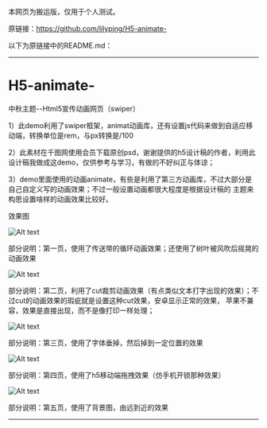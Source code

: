 本网页为搬运版，仅用于个人测试。

原链接：https://github.com/lilyping/H5-animate-

以下为原链接中的README.md：

----------------
# H5-animate-
中秋主题--Html5宣传动画网页（swiper）

1）此demo利用了swiper框架，animat动画库，还有设置js代码来做到自适应移动端，转换单位是rem，与px转换是/100

2）此素材在千图网使用会员下载原创psd，谢谢提供的h5设计稿的作者，利用此设计稿我做成这demo，仅供参考与学习，有做的不好纠正与体谅；

3）demo里面使用的动画animate，有些是利用了第三方动画库，不过大部分是自己自定义写的动画效果；不过一般设置动画都很大程度是根据设计稿的
主题来构思设置啥样的动画效果比较好。


效果图

![Alt text](https://github.com/lilyping/H5-animate-/blob/master/%E4%B8%AD%E7%A7%8Bh5%E5%AE%A3%E4%BC%A0%E9%A1%B5/images/showPic.png)

部分说明：第一页，使用了传送带的循环动画效果；还使用了树叶被风吹后摇晃的动画效果


![Alt text](https://github.com/lilyping/H5-animate-/blob/master/%E4%B8%AD%E7%A7%8Bh5%E5%AE%A3%E4%BC%A0%E9%A1%B5/images/showPic2.png)

部分说明：第二页，利用了cut裁剪动画效果（有点类似文本打字出现的效果）；不过cut的动画效果的瑕疵就是设置这种cut效果，安卓显示正常的效果，
苹果不兼容，效果是直接出现，而不是像打印一样处理；

![Alt text](https://github.com/lilyping/H5-animate-/blob/master/%E4%B8%AD%E7%A7%8Bh5%E5%AE%A3%E4%BC%A0%E9%A1%B5/images/showPic3.png)

部分说明：第三页，使用了字体垂掉，然后掉到一定位置的效果

![Alt text](https://github.com/lilyping/H5-animate-/blob/master/%E4%B8%AD%E7%A7%8Bh5%E5%AE%A3%E4%BC%A0%E9%A1%B5/images/showPic4.png)

部分说明：第四页，使用了h5移动端拖拽效果（仿手机开锁那种效果）

![Alt text](https://github.com/lilyping/H5-animate-/blob/master/%E4%B8%AD%E7%A7%8Bh5%E5%AE%A3%E4%BC%A0%E9%A1%B5/images/showPic5.png)

部分说明：第五页，使用了背景图，由远到近的效果

----------------
